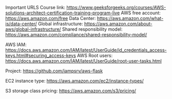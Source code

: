 Important URLS
Course link: https://www.geeksforgeeks.org/courses/AWS-solutions-architect-certification-training-program-live
AWS free account: https://aws.amazon.com/free
Data Center: https://aws.amazon.com/what-is/data-center/
Global infrastructure: https://aws.amazon.com/about-aws/global-infrastructure/
Shared responsibility model: https://aws.amazon.com/compliance/shared-responsibility-model/

AWS IAM: https://docs.aws.amazon.com/IAM/latest/UserGuide/id_credentials_access-keys.html#securing_access-keys
AWS Root users: https://docs.aws.amazon.com/IAM/latest/UserGuide/root-user-tasks.html

Project:
https://github.com/iampsrv/aws-flask


EC2 instance type: https://aws.amazon.com/ec2/instance-types/


S3 storage class pricing: https://aws.amazon.com/s3/pricing/
